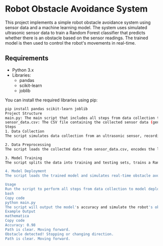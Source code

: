 # Robot Obstacle Avoidance System

This project implements a simple robot obstacle avoidance system using sensor data and a machine learning model. The system uses simulated ultrasonic sensor data to train a Random Forest classifier that predicts whether there is an obstacle based on the sensor readings. The trained model is then used to control the robot's movements in real-time.

## Requirements

- Python 3.x
- Libraries:
  - pandas
  - scikit-learn
  - joblib

You can install the required libraries using pip:

```bash
pip install pandas scikit-learn joblib
Project Structure
main.py: The main script that includes all steps from data collection to model deployment.
sensor_data.csv: The CSV file containing the collected sensor data (generated by the script).
Steps
1. Data Collection
The script simulates data collection from an ultrasonic sensor, recording distance readings and labeling them as 'Obstacle' if the distance is less than 30.0 cm or 'No Obstacle' otherwise. The data is saved to sensor_data.csv.

2. Data Preprocessing
The script loads the collected data from sensor_data.csv, encodes the labels ('Obstacle' as 1 and 'No Obstacle' as 0), and separates the data into features and labels.

3. Model Training
The script splits the data into training and testing sets, trains a Random Forest classifier, evaluates the model's accuracy, and saves the trained model to obstacle_avoidance_model.pkl.

4. Model Deployment
The script loads the trained model and simulates real-time obstacle avoidance by predicting whether a given distance reading indicates an obstacle and printing the corresponding action.

Usage
Run the script to perform all steps from data collection to model deployment:
bash
Copy code
python main.py
The script will output the model's accuracy and simulate the robot's obstacle avoidance behavior in real-time.
Example Output
mathematica
Copy code
Accuracy: 0.98
Path is clear. Moving forward.
Obstacle detected! Stopping or changing direction.
Path is clear. Moving forward.